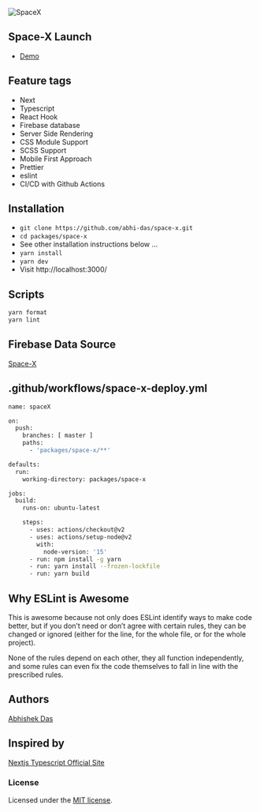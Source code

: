 ![SpaceX](https://cdn.dribbble.com/users/1106829/screenshots/11711223/media/05c0ef92bd35d228587ee22a44890153.png?compress=1&resize=400x300)
## Space-X Launch
- [Demo](https://space-x-eight.vercel.app/launch)

## Feature tags

- Next
- Typescript
- React Hook
- Firebase database
- Server Side Rendering
- CSS Module Support
- SCSS Support
- Mobile First Approach
- Prettier
- eslint
- CI/CD with Github Actions

## Installation

- `git clone https://github.com/abhi-das/space-x.git`
- `cd packages/space-x`
- See other installation instructions below ...
- `yarn install`
- `yarn dev`
- Visit http://localhost:3000/


## Scripts

```sh
yarn format
yarn lint
```


## Firebase Data Source
[Space-X](https://space-lauch-default-rtdb.firebaseio.com/spaceX.json)


## .github/workflows/space-x-deploy.yml

```sh
name: spaceX

on:
  push:
    branches: [ master ]
    paths:
      - 'packages/space-x/**'

defaults:
  run:
    working-directory: packages/space-x

jobs:
  build:
    runs-on: ubuntu-latest

    steps:
      - uses: actions/checkout@v2
      - uses: actions/setup-node@v2
        with:
          node-version: '15'
      - run: npm install -g yarn
      - run: yarn install --frozen-lockfile
      - run: yarn build
```


## Why ESLint is Awesome
This is awesome because not only does ESLint identify ways to make code better, but if you don’t need or don’t agree with certain rules, they can be changed or ignored (either for the line, for the whole file, or for the whole project).

None of the rules depend on each other, they all function independently, and some rules can even fix the code themselves to fall in line with the prescribed rules.


## Authors

[Abhishek Das](https://github.com/abhi-das)


## Inspired by

[Nextjs Typescript Official Site](https://nextjs.org/)


### License

Licensed under the [MIT license](./LICENSE). 
